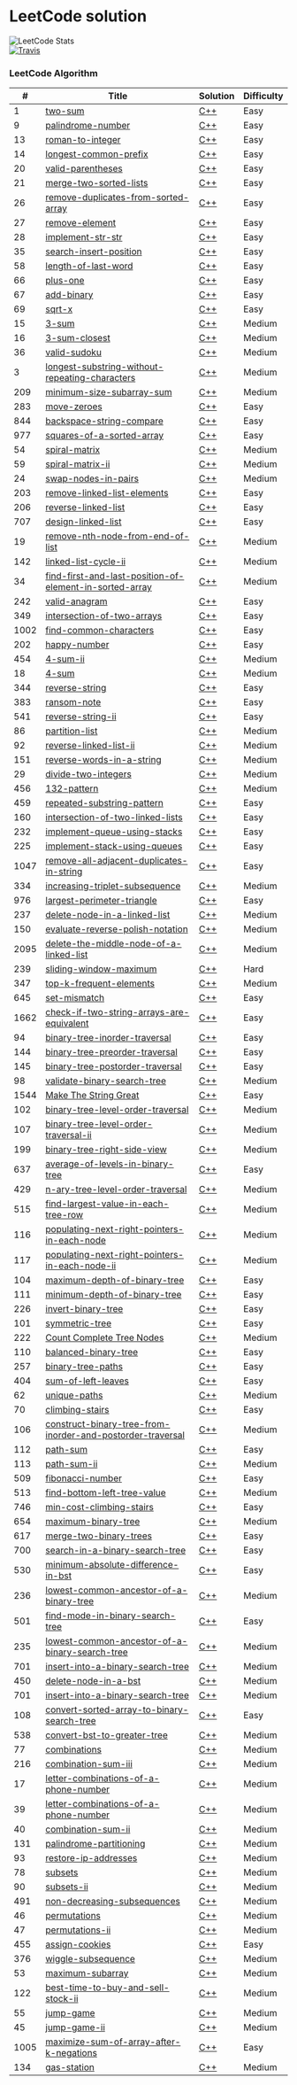 LeetCode solution 
========
![LeetCode Stats](https://leetcard.jacoblin.cool/ming0352?theme=light&font=Rambla)  
[![Travis](https://img.shields.io/badge/language-C++-green.svg)]()
### LeetCode Algorithm
| #    | Title                                                                                                                                            | Solution                                                                               | Difficulty |
| ---- | ------------------------------------------------------------------------------------------------------------------------------------------------ | -------------------------------------------------------------------------------------- | ---------- |
| 1    | [two-sum](https://leetcode.com/problems/two-sum/)                                                                                                | [C++](./algorithms/cpp/1.two-sum.cpp)                                                  | Easy       |
| 9    | [palindrome-number](https://leetcode.com/problems/palindrome-number/)                                                                            | [C++](./algorithms/cpp/9.palindrome-number.cpp)                                        | Easy       |
| 13   | [roman-to-integer](https://leetcode.com/problems/roman-to-integer/)                                                                              | [C++](./algorithms/cpp/13.roman-to-integer.cpp)                                        | Easy       |
| 14   | [longest-common-prefix](https://leetcode.com/problems/longest-common-prefix/)                                                                    | [C++](./algorithms/cpp/14.longest-common-prefix.cpp)                                   | Easy       |
| 20   | [valid-parentheses](https://leetcode.com/problems/valid-parentheses/)                                                                            | [C++](./algorithms/cpp/20.valid-parentheses.cpp)                                       | Easy       |
| 21   | [merge-two-sorted-lists](https://leetcode.com/problems/merge-two-sorted-lists/)                                                                  | [C++](./algorithms/cpp/21.merge-two-sorted-lists.cpp)                                  | Easy       |
| 26   | [remove-duplicates-from-sorted-array](https://leetcode.com/problems/remove-duplicates-from-sorted-array/)                                        | [C++](./algorithms/cpp/26.remove-duplicates-from-sorted-array.cpp)                     | Easy       |
| 27   | [remove-element](https://leetcode.com/problems/remove-element/)                                                                                  | [C++](./algorithms/cpp/27.remove-element.cpp)                                          | Easy       |
| 28   | [implement-str-str](https://leetcode.com/problems/implement-strstr/)                                                                             | [C++](./algorithms/cpp/28.implement-str-str.cpp)                                       | Easy       |
| 35   | [search-insert-position](https://leetcode.com/problems/search-insert-position/)                                                                  | [C++](./algorithms/cpp/35.search-insert-position.cpp)                                  | Easy       |
| 58   | [length-of-last-word](https://leetcode.com/problems/length-of-last-word/)                                                                        | [C++](./algorithms/cpp/58.length-of-last-word.cpp)                                     | Easy       |
| 66   | [plus-one](https://leetcode.com/problems/plus-one/)                                                                                              | [C++](./algorithms/cpp/66.plus-one.cpp)                                                | Easy       |
| 67   | [add-binary](https://leetcode.com/problems/add-binary/)                                                                                          | [C++](./algorithms/cpp/67.add-binary.cpp)                                              | Easy       |
| 69   | [sqrt-x](https://leetcode.com/problems/sqrtx/)                                                                                                   | [C++](./algorithms/cpp/69.sqrt-x.cpp)                                                  | Easy       |
| 15   | [3-sum](https://leetcode.com/problems/3sum/)                                                                                                     | [C++](./algorithms/cpp/15.3-sum.cpp)                                                   | Medium     |
| 16   | [3-sum-closest](https://leetcode.com/problems/3sum-closest/)                                                                                     | [C++](./algorithms/cpp/16.3-sum-closest.cpp)                                           | Medium     |
| 36   | [valid-sudoku](https://leetcode.com/problems/valid-sudoku/)                                                                                      | [C++](./algorithms/cpp/36.valid-sudoku.cpp)                                            | Medium     |
| 3    | [longest-substring-without-repeating-characters](https://leetcode.com/problems/longest-substring-without-repeating-characters/)                  | [C++](./algorithms/cpp/3.longest-substring-without-repeating-characters.cpp)           | Medium     |
| 209  | [minimum-size-subarray-sum](https://leetcode.com/problems/minimum-size-subarray-sum/)                                                            | [C++](./algorithms/cpp/209.minimum-size-subarray-sum.cpp)                              | Medium     |
| 283  | [move-zeroes](https://leetcode.com/problems/move-zeroes/)                                                                                        | [C++](./algorithms/cpp/283.move-zeroes.cpp)                                            | Easy       |
| 844  | [backspace-string-compare](https://leetcode.com/problems/backspace-string-compare/)                                                              | [C++](./algorithms/cpp/844.backspace-string-compare.cpp)                               | Easy       |
| 977  | [squares-of-a-sorted-array](https://leetcode.com/problems/squares-of-a-sorted-array/)                                                            | [C++](./algorithms/cpp/977.squares-of-a-sorted-array.cpp)                              | Easy       |
| 54   | [spiral-matrix](https://leetcode.com/problems/spiral-matrix/)                                                                                    | [C++](./algorithms/cpp/54.spiral-matrix.cpp)                                           | Medium     |
| 59   | [spiral-matrix-ii](https://leetcode.com/problems/spiral-matrix-ii/)                                                                              | [C++](./algorithms/cpp/59.spiral-matrix-ii.cpp)                                        | Medium     |
| 24   | [swap-nodes-in-pairs](https://leetcode.com/problems/swap-nodes-in-pairs/)                                                                        | [C++](./algorithms/cpp/24.swap-nodes-in-pairs.cpp)                                     | Medium     |
| 203  | [remove-linked-list-elements](https://leetcode.com/problems/remove-linked-list-elements/)                                                        | [C++](./algorithms/cpp/203.remove-linked-list-elements.cpp)                            | Easy       |
| 206  | [reverse-linked-list](https://leetcode.com/problems/reverse-linked-list/)                                                                        | [C++](./algorithms/cpp/206.reverse-linked-list.cpp)                                    | Easy       |
| 707  | [design-linked-list](https://leetcode.com/problems/design-linked-list/)                                                                          | [C++](./algorithms/cpp/707.design-linked-list.cpp)                                     | Easy       |
| 19   | [remove-nth-node-from-end-of-list](https://leetcode.com/problems/remove-nth-node-from-end-of-list/)                                              | [C++](./algorithms/cpp/19.remove-nth-node-from-end-of-list.cpp)                        | Medium     |
| 142  | [linked-list-cycle-ii](https://leetcode.com/problems/linked-list-cycle-ii/)                                                                      | [C++](./algorithms/cpp/142.linked-list-cycle-ii.cpp)                                   | Medium     |
| 34   | [find-first-and-last-position-of-element-in-sorted-array](https://leetcode.com/problems/find-first-and-last-position-of-element-in-sorted-array) | [C++](./algorithms/cpp/34.find-first-and-last-position-of-element-in-sorted-array.cpp) | Medium     |
| 242  | [valid-anagram](https://leetcode.com/problems/valid-anagram)                                                                                     | [C++](./algorithms/cpp/242.valid-anagram.cpp)                                          | Easy       |
| 349  | [intersection-of-two-arrays](https://leetcode.com/problems/intersection-of-two-arrays)                                                           | [C++](./algorithms/cpp/349.intersection-of-two-arrays.cpp)                             | Easy       |
| 1002 | [find-common-characters](https://leetcode.com/problems/find-common-characters)                                                                   | [C++](./algorithms/cpp/1002.find-common-characters.cpp)                                | Easy       |
| 202  | [happy-number](https://leetcode.com/problems/happy-number)                                                                                       | [C++](./algorithms/cpp/202.happy-number.cpp)                                           | Easy       |
| 454  | [4-sum-ii](https://leetcode.com/problems/4sum-ii)                                                                                                | [C++](./algorithms/cpp/454.4-sum-ii.cpp)                                               | Medium     |
| 18   | [4-sum](https://leetcode.com/problems/4sum)                                                                                                      | [C++](./algorithms/cpp/18.4-sum.cpp)                                                   | Medium     |
| 344  | [reverse-string](https://leetcode.com/problems/reverse-string)                                                                                   | [C++](./algorithms/cpp/344.reverse-string.cpp)                                         | Easy       |
| 383  | [ransom-note](https://leetcode.com/problems/ransom-note)                                                                                         | [C++](./algorithms/cpp/383.ransom-note.cpp)                                            | Easy       |
| 541  | [reverse-string-ii](https://leetcode.com/problems/reverse-string-ii)                                                                             | [C++](./algorithms/cpp/541.reverse-string-ii.cpp)                                      | Easy       |
| 86   | [partition-list](https://leetcode.com/problems/partition-list/)                                                                                  | [C++](./algorithms/cpp/86.partition-list.cpp)                                          | Medium     |
| 92   | [reverse-linked-list-ii](https://leetcode.com/problems/reverse-linked-list-ii)                                                                   | [C++](./algorithms/cpp/92.reverse-linked-list-ii.cpp)                                  | Medium     |
| 151  | [reverse-words-in-a-string](https://leetcode.com/problems/reverse-words-in-a-string)                                                             | [C++](./algorithms/cpp/151.reverse-words-in-a-string.cpp)                              | Medium     |
| 29   | [divide-two-integers](https://leetcode.com/problems/divide-two-integers/)                                                                        | [C++](./algorithms/cpp/29.divide-two-integers.cpp)                                     | Medium     |
| 456  | [132-pattern](https://leetcode.com/problems/132-pattern/)                                                                                        | [C++](./algorithms/cpp/456.132-pattern.cpp)                                            | Medium     |
| 459  | [repeated-substring-pattern](https://leetcode.com/problems/repeated-substring-pattern/)                                                          | [C++](./algorithms/cpp/459.repeated-substring-pattern.cpp)                             | Easy       |
| 160  | [intersection-of-two-linked-lists](https://leetcode.com/problems/intersection-of-two-linked-lists/)                                              | [C++](./algorithms/cpp/160.intersection-of-two-linked-lists.cpp)                       | Easy       |
| 232  | [implement-queue-using-stacks](https://leetcode.com/problems/implement-queue-using-stacks/)                                                      | [C++](./algorithms/cpp/232.implement-queue-using-stacks.cpp)                           | Easy       |
| 225  | [implement-stack-using-queues](https://leetcode.com/problems/implement-stack-using-queues/)                                                      | [C++](./algorithms/cpp/225.implement-stack-using-queues.cpp)                           | Easy       |
| 1047 | [remove-all-adjacent-duplicates-in-string](https://leetcode.com/problems/remove-all-adjacent-duplicates-in-string/)                              | [C++](./algorithms/cpp/1047.remove-all-adjacent-duplicates-in-string.cpp)              | Easy       |
| 334  | [increasing-triplet-subsequence](https://leetcode.com/problems/increasing-triplet-subsequence/)                                                  | [C++](./algorithms/cpp/334.increasing-triplet-subsequence.cpp)                         | Medium     |
| 976  | [largest-perimeter-triangle](https://leetcode.com/problems/largest-perimeter-triangle/)                                                          | [C++](./algorithms/cpp/976.largest-perimeter-triangle.cpp)                             | Easy       |
| 237  | [delete-node-in-a-linked-list](https://leetcode.com/problems/delete-node-in-a-linked-list/)                                                      | [C++](./algorithms/cpp/237.delete-node-in-a-linked-list.cpp)                           | Medium     |
| 150  | [evaluate-reverse-polish-notation](https://leetcode.com/problems/evaluate-reverse-polish-notation/)                                              | [C++](./algorithms/cpp/150.evaluate-reverse-polish-notation.cpp)                       | Medium     |
| 2095 | [delete-the-middle-node-of-a-linked-list](https://leetcode.com/problems/delete-the-middle-node-of-a-linked-list/)                                | [C++](./algorithms/cpp/2095.delete-the-middle-node-of-a-linked-list.cpp)               | Medium     |
| 239  | [sliding-window-maximum](https://leetcode.com/problems/sliding-window-maximum/)                                                                  | [C++](./algorithms/cpp/239.sliding-window-maximum.cpp)                                 | Hard       |
| 347  | [top-k-frequent-elements](https://leetcode.com/problems/top-k-frequent-elements/)                                                                | [C++](./algorithms/cpp/347.top-k-frequent-elements.cpp)                                | Medium     |
| 645  | [set-mismatch](https://leetcode.com/problems/set-mismatch/)                                                                                      | [C++](./algorithms/cpp/645.set-mismatch.cpp)                                           | Easy       |
| 1662 | [check-if-two-string-arrays-are-equivalent](https://leetcode.com/problems/check-if-two-string-arrays-are-equivalent)                             | [C++](./algorithms/cpp/1662.check-if-two-string-arrays-are-equivalent.cpp)             | Easy       |
| 94   | [binary-tree-inorder-traversal](https://leetcode.com/problems/binary-tree-inorder-traversal/)                                                    | [C++](./algorithms/cpp/94.binary-tree-inorder-traversal.cpp)                           | Easy       |
| 144  | [binary-tree-preorder-traversal](https://leetcode.com/problems/binary-tree-preorder-traversal/)                                                  | [C++](./algorithms/cpp/144.binary-tree-preorder-traversal.cpp)                         | Easy       |
| 145  | [binary-tree-postorder-traversal](https://leetcode.com/problems/binary-tree-postorder-traversal/)                                                | [C++](./algorithms/cpp/145.binary-tree-postorder-traversal.cpp)                        | Easy       |
| 98   | [validate-binary-search-tree](https://leetcode.com/problems/validate-binary-search-tree/)                                                        | [C++](./algorithms/cpp/98.validate-binary-search-tree.cpp)                             | Medium     |
| 1544 | [Make The String Great](https://leetcode.com/problems/make-the-string-great/)                                                                    | [C++](./algorithms/cpp/1544.make-the-string-great.cpp)                                 | Easy       |
| 102  | [binary-tree-level-order-traversal](https://leetcode.com/problems/binary-tree-level-order-traversal/)                                            | [C++](./algorithms/cpp/102.binary-tree-level-order-traversal.cpp)                      | Medium     |
| 107  | [binary-tree-level-order-traversal-ii](https://leetcode.com/problems/binary-tree-level-order-traversal-ii/)                                            | [C++](./algorithms/cpp/107.binary-tree-level-order-traversal-ii.cpp)                      | Medium     |
| 199  | [binary-tree-right-side-view](https://leetcode.com/problems/binary-tree-right-side-view/)                                            | [C++](./algorithms/cpp/199.binary-tree-right-side-view.cpp)                      | Medium     |
| 637  | [average-of-levels-in-binary-tree](https://leetcode.com/problems/average-of-levels-in-binary-tree/)                                            | [C++](./algorithms/cpp/637.average-of-levels-in-binary-tree.cpp)                      | Easy     |
| 429  | [n-ary-tree-level-order-traversal](https://leetcode.com/problems/n-ary-tree-level-order-traversal/)                                            | [C++](./algorithms/cpp/429.n-ary-tree-level-order-traversal.cpp)                      | Medium     |
| 515  | [find-largest-value-in-each-tree-row](https://leetcode.com/problems/find-largest-value-in-each-tree-row/)                                            | [C++](./algorithms/cpp/515.find-largest-value-in-each-tree-row.cpp)                      | Medium     |
| 116  | [populating-next-right-pointers-in-each-node](https://leetcode.com/problems/populating-next-right-pointers-in-each-node/)                                            | [C++](./algorithms/cpp/116.populating-next-right-pointers-in-each-node.cpp)                      | Medium     |
| 117  | [populating-next-right-pointers-in-each-node-ii](https://leetcode.com/problems/populating-next-right-pointers-in-each-node-ii/)                                            | [C++](./algorithms/cpp/117.populating-next-right-pointers-in-each-node-ii.cpp)                      | Medium     |\
| 104  | [maximum-depth-of-binary-tree](https://leetcode.com/problems/maximum-depth-of-binary-tree/)                                            | [C++](./algorithms/cpp/104.maximum-depth-of-binary-tree.cpp)                      | Easy     |
| 111  | [minimum-depth-of-binary-tree](https://leetcode.com/problems/minimum-depth-of-binary-tree/)                                            | [C++](./algorithms/cpp/111.minimum-depth-of-binary-tree.cpp)                      | Easy     |
| 226  | [invert-binary-tree](https://leetcode.com/problems/invert-binary-tree/)                                            | [C++](./algorithms/cpp/226.invert-binary-tree.cpp)                      | Easy     |
| 101  | [symmetric-tree](https://leetcode.com/problems/symmetric-tree/)                                            | [C++](./algorithms/cpp/101.symmetric-tree.cpp)                      | Easy     |
| 222  | [ Count Complete Tree Nodes](https://leetcode.com/problems/count-complete-tree-nodes/)                                            | [C++](./algorithms/cpp/222.count-complete-tree-nodes.cpp)                      | Medium     |
| 110  | [balanced-binary-tree](https://leetcode.com/problems/balanced-binary-tree/)                                            | [C++](./algorithms/cpp/110.balanced-binary-tree.cpp)                      | Easy     |
| 257  | [binary-tree-paths](https://leetcode.com/problems/binary-tree-paths/)                                            | [C++](./algorithms/cpp/257.binary-tree-paths.cpp)                      | Easy     |
| 404  | [sum-of-left-leaves](https://leetcode.com/problems/sum-of-left-leaves/)                                            | [C++](./algorithms/cpp/404.sum-of-left-leaves.cpp)                      | Easy     |
| 62  | [unique-paths](https://leetcode.com/problems/unique-paths/)                                            | [C++](./algorithms/cpp/62.unique-paths.cpp)                      | Medium     |
| 70  | [climbing-stairs](https://leetcode.com/problems/climbing-stairs/)                                            | [C++](./algorithms/cpp/70.climbing-stairs.cpp)                      | Easy     |
| 106  | [construct-binary-tree-from-inorder-and-postorder-traversal](https://leetcode.com/problems/construct-binary-tree-from-inorder-and-postorder-traversal/)                                            | [C++](./algorithms/cpp/106.construct-binary-tree-from-inorder-and-postorder-traversal.cpp)                      | Medium     |
| 112  | [path-sum](https://leetcode.com/problems/path-sum/)                                            | [C++](./algorithms/cpp/112.path-sum.cpp)                      | Easy     |
| 113  | [path-sum-ii](https://leetcode.com/problems/path-sum-ii/)                                            | [C++](./algorithms/cpp/113.path-sum-ii.cpp)                      | Medium     |
| 509  | [fibonacci-number](https://leetcode.com/problems/fibonacci-number/)                                            | [C++](./algorithms/cpp/509.fibonacci-number.cpp)                      | Easy     |
| 513  | [find-bottom-left-tree-value](https://leetcode.com/problems/find-bottom-left-tree-value/)                                            | [C++](./algorithms/cpp/513.find-bottom-left-tree-value.cpp)                      | Medium     |
| 746  | [min-cost-climbing-stairs](https://leetcode.com/problems/min-cost-climbing-stairs/)                                            | [C++](./algorithms/cpp/746.min-cost-climbing-stairs.cpp)                      | Easy     |
| 654  | [maximum-binary-tree](https://leetcode.com/problems/maximum-binary-tree/)                                            | [C++](./algorithms/cpp/654.maximum-binary-tree.cpp)                      | Medium     |
| 617  | [merge-two-binary-trees](https://leetcode.com/problems/merge-two-binary-trees/)                                            | [C++](./algorithms/cpp/617.merge-two-binary-trees.cpp)                      | Easy     |
| 700  | [search-in-a-binary-search-tree](https://leetcode.com/problems/search-in-a-binary-search-tree/)                                            | [C++](./algorithms/cpp/700.search-in-a-binary-search-tree.cpp)                      | Easy     |
| 530  | [minimum-absolute-difference-in-bst](https://leetcode.com/problems/minimum-absolute-difference-in-bst/)                                            | [C++](./algorithms/cpp/530.minimum-absolute-difference-in-bst.cpp)                      | Easy     |
| 236  | [lowest-common-ancestor-of-a-binary-tree](https://leetcode.com/problems/lowest-common-ancestor-of-a-binary-tree/)                                            | [C++](./algorithms/cpp/236.lowest-common-ancestor-of-a-binary-tree.cpp)                      | Medium     |
| 501  | [find-mode-in-binary-search-tree](https://leetcode.com/problems/find-mode-in-binary-search-tree/)                                            | [C++](./algorithms/cpp/501.find-mode-in-binary-search-tree.cpp)                      | Easy     |
| 235  | [lowest-common-ancestor-of-a-binary-search-tree](https://leetcode.com/problems/lowest-common-ancestor-of-a-binary-search-tree/)                                            | [C++](./algorithms/cpp/235.lowest-common-ancestor-of-a-binary-search-tree.cpp)                      | Medium     |
| 701  | [insert-into-a-binary-search-tree](https://leetcode.com/problems/insert-into-a-binary-search-tree/)                                            | [C++](./algorithms/cpp/701.insert-into-a-binary-search-tree.cpp)                      | Medium     |
| 450  | [delete-node-in-a-bst](https://leetcode.com/problems/delete-node-in-a-bst/)                                            | [C++](./algorithms/cpp/450.delete-node-in-a-bst.cpp)                      | Medium     |
| 701  | [insert-into-a-binary-search-tree](https://leetcode.com/problems/insert-into-a-binary-search-tree/)                                            | [C++](./algorithms/cpp/701.insert-into-a-binary-search-tree.cpp)                      | Medium     |
| 108  | [convert-sorted-array-to-binary-search-tree](https://leetcode.com/problems/convert-sorted-array-to-binary-search-tree/)                                            | [C++](./algorithms/cpp/108.convert-sorted-array-to-binary-search-tree.cpp)                      | Easy     |
| 538  | [convert-bst-to-greater-tree](https://leetcode.com/problems/convert-bst-to-greater-tree/)                                            | [C++](./algorithms/cpp/538.convert-bst-to-greater-tree.cpp)                      | Medium     |
| 77  | [combinations](https://leetcode.com/problems/combinations/)                                            | [C++](./algorithms/cpp/77.combinations.cpp)                      | Medium     |
| 216  | [combination-sum-iii](https://leetcode.com/problems/combination-sum-iii/)                                            | [C++](./algorithms/cpp/216.combination-sum-iii.cpp)                      | Medium     |
| 17  | [letter-combinations-of-a-phone-number](https://leetcode.com/problems/letter-combinations-of-a-phone-number/)                                            | [C++](./algorithms/cpp/17.letter-combinations-of-a-phone-number.cpp)                      | Medium     |
| 39  | [letter-combinations-of-a-phone-number](https://leetcode.com/problems/combination-sum/)                                            | [C++](./algorithms/cpp/39.combination-sum.cpp)                      | Medium     |
| 40  | [combination-sum-ii](https://leetcode.com/problems/combination-sum-ii/)                                            | [C++](./algorithms/cpp/40.combination-sum-ii.cpp)                      | Medium     |
| 131  | [palindrome-partitioning](https://leetcode.com/problems/palindrome-partitioning/)                                            | [C++](./algorithms/cpp/131.palindrome-partitioning.cpp)                      | Medium     |
| 93  | [restore-ip-addresses](https://leetcode.com/problems/restore-ip-addresses/)                                            | [C++](./algorithms/cpp/93.restore-ip-addresses.cpp)                      | Medium     |
| 78  | [subsets](https://leetcode.com/problems/subsets/)                                            | [C++](./algorithms/cpp/78.subsets.cpp)                      | Medium     |
| 90  | [subsets-ii](https://leetcode.com/problems/subsets-ii/)                                            | [C++](./algorithms/cpp/90.subsets-ii.cpp)                      | Medium     |
| 491  | [non-decreasing-subsequences](https://leetcode.com/problems/non-decreasing-subsequences/)                                            | [C++](./algorithms/cpp/491.non-decreasing-subsequences.cpp)                      | Medium     |
| 46  | [permutations](https://leetcode.com/problems/permutations/)                                            | [C++](./algorithms/cpp/46.permutations.cpp)                      | Medium     |
| 47  | [permutations-ii](https://leetcode.com/problems/permutations-ii/)                                            | [C++](./algorithms/cpp/47.permutations-ii.cpp)                      | Medium     |
| 455  | [assign-cookies](https://leetcode.com/problems/assign-cookies/)                                            | [C++](./algorithms/cpp/455.assign-cookies.cpp)                      | Easy     |
| 376  | [wiggle-subsequence](https://leetcode.com/problems/wiggle-subsequence/)                                            | [C++](./algorithms/cpp/376.wiggle-subsequence.cpp)                      | Medium     |
| 53  | [maximum-subarray](https://leetcode.com/problems/maximum-subarray/)                                            | [C++](./algorithms/cpp/53.maximum-subarray.cpp)                      | Medium     |
| 122  | [best-time-to-buy-and-sell-stock-ii](https://leetcode.com/problems/best-time-to-buy-and-sell-stock-ii/)                                            | [C++](./algorithms/cpp/122.best-time-to-buy-and-sell-stock-ii.cpp)                      | Medium     |
| 55  | [jump-game](https://leetcode.com/problems/jump-game/)                                            | [C++](./algorithms/cpp/55.jump-game.cpp)                      | Medium     |
| 45  | [jump-game-ii](https://leetcode.com/problems/jump-game-ii/)                                            | [C++](./algorithms/cpp/45.jump-game-ii.cpp)                      | Medium     |
| 1005  | [maximize-sum-of-array-after-k-negations](https://leetcode.com/problems/maximize-sum-of-array-after-k-negations/)                                            | [C++](./algorithms/cpp/1005.maximize-sum-of-array-after-k-negations.cpp)                      | Easy     |
| 134  | [gas-station](https://leetcode.com/problems/gas-station/)                                            | [C++](./algorithms/cpp/134.gas-station.cpp)                      | Medium     |